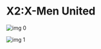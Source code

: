 # X2:X-Men United 

![img 0](https://i.imgur.com/hxTuL3J.jpg)

![img 1](https://i.imgur.com/qvkHRwb.jpg)

